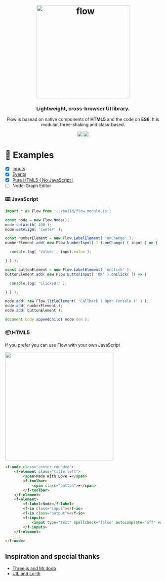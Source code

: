 <h1 align="center">
  <img alt="flow" height="300px" src="https://raw.githack.com/sunag/flow/master/media/flow-box.svg"/>
</h1>

<h3 align="center">
   Lightweight, cross-browser UI library. 
</h3>

<p align="center">
  Flow is basead on native components of <b>HTML5</b> and the code on <b>ES6</b>. It is modular, three-shaking and class-based.
</p>

<p align="center">
  <img src="https://img.shields.io/badge/build-passing-green">
  <img src="https://img.shields.io/badge/flow.min.js-14kB-0099FF">
</p>

:rocket: Examples
===

- [x] [Inputs](https://raw.githack.com/sunag/flow/master/examples/index.html)
- [x] [Events](https://raw.githack.com/sunag/flow/master/examples/events.html)
- [x] [Pure HTML5 ( No JavaScript )](https://raw.githack.com/sunag/flow/master/examples/events.html)
- [ ] Node-Graph Editor

### :keyboard: JavaScript

```javascript
import * as Flow from '../build/flow.module.js';

const node = new Flow.Node();
node.setWidth( 400 );
node.setAlign( 'center' );

const numberElement = new Flow.LabelElement( 'onChange' );
numberElement.add( new Flow.NumberInput( 1 ).onChange( ( input ) => {

  console.log( 'Value:', input.value );

} ) );

const buttonElement = new Flow.LabelElement( 'onClick' );
buttonElement.add( new Flow.ButtonInput( 'OK' ).onClick( () => {

  console.log( 'Clicked!' );

} ) );

node.add( new Flow.TitleElement( 'Callback ( Open Console )' ) );
node.add( numberElement );
node.add( buttonElement );

document.body.appendChild( node.dom );
```

### :package: HTML5

If you prefer you can use Flow with your own JavaScript

[<img width="350px" src="https://user-images.githubusercontent.com/502810/139017347-6a63b516-180c-4db8-ab3f-9eca21a1ce9b.png"/>](http://sunag.github.io/flow/)

```html
<f-node class="center rounded">
	<f-element class="title left">
		<span>Made With Love ❤</span>
		<f-toolbar>
			<span class="button">✖</span>
		</f-toolbar>
	</f-element>
	<f-element>
		<f-label>Node</f-label>
		<f-io class="input"></f-io>
		<f-io class="output"></f-io>
		<f-inputs>
			<input type="text" spellcheck="false" autocomplete="off" value="Hello World!"/>
		</f-inputs>
	</f-element>
	...
</f-node>
```

## Inspiration and special thanks

- [Three.js and Mr.doob](https://github.com/mrdoob/three.js/)
- [UIL and Lo-th](https://github.com/lo-th/uil)
